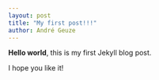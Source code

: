 ```yaml
---
layout: post
title: "My first post!!!"
author: André Geuze
---
```


**Hello world**, this is my first Jekyll blog post.

I hope you like it!
